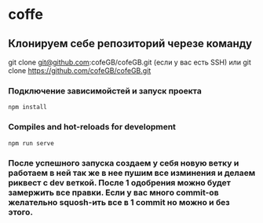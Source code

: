 # coffe

## Клонируем себе репозиторий черезе команду 

git clone git@github.com:cofeGB/cofeGB.git (если у вас есть SSH)
или 
git clone https://github.com/cofeGB/cofeGB.git

### Подключение зависимойстей и запуск проекта
```
npm install
```

### Compiles and hot-reloads for development
```
npm run serve
```

### После успешного запуска создаем у себя новую ветку и работаем в ней так же в нее пушим все изминения и делаем риквест с dev веткой. После 1 одобрения можно будет замержить все правки. Если у вас много commit-ов желательно squosh-ить все в 1 commit но можно и без этого. 
